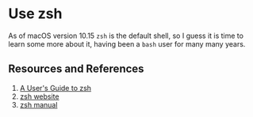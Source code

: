 # Use zsh

As of macOS version 10.15 `zsh` is the default shell, so I guess it is time to learn some more about it, having been a `bash` user for many many years.

## Resources and References

1. [A User's Guide to zsh](https://zsh.sourceforge.io/Guide/zshguide.html)
1. [zsh website](https://zsh.sourceforge.io/)
1. [zsh manual](https://zsh.sourceforge.io/Doc/Release/zsh_toc.html)
